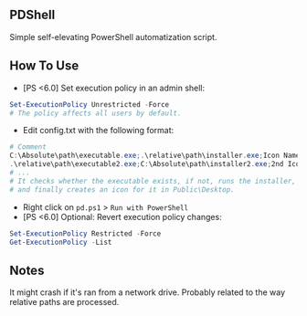 ## PDShell
Simple self-elevating PowerShell automatization script.
## How To Use

* [PS <6.0] Set execution policy in an admin shell:

```powershell
Set-ExecutionPolicy Unrestricted -Force
# The policy affects all users by default.
```

* Edit config.txt with the following format:

```powershell
# Comment
C:\Absolute\path\executable.exe;.\relative\path\installer.exe;Icon Name
.\relative\path\executable2.exe;C:\Absolute\path\installer2.exe;2nd Icon Name
# ...
# It checks whether the executable exists, if not, runs the installer,
# and finally creates an icon for it in Public\Desktop.
```

* Right click on `pd.ps1` > `Run with PowerShell`
* [PS <6.0] Optional: Revert execution policy changes:

```powershell
Set-ExecutionPolicy Restricted -Force
Get-ExecutionPolicy -List
```

## Notes
It might crash if it's ran from a network drive. Probably related to the way relative paths are processed.